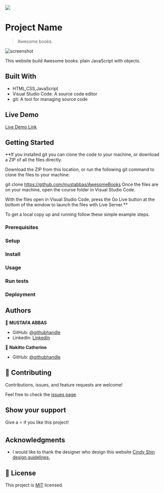 ![](https://img.shields.io/badge/Microverse-blueviolet)

# Project Name

> Awesome books.

![screenshot](assets/img/ScreenShot.png)

This website build Awesome books: plain JavaScript with objects.

## Built With

-  HTML,CSS,JavaScript
-  Visual Studio Code: A source code editor
-  git: A tool for managing source code

## Live Demo

[Live Demo Link](https://mustabbas.github.io/AwesomeBooks/)


## Getting Started

**If you installed git you can clone the code to your machine, or download a ZIP of all the files directly.

Download the ZIP from this location, or run the following git command to clone the files to your machine:

git clone https://github.com/mustabbas/AwesomeBooks
Once the files are on your machine, open the course folder in Visual Studio Code.

With the files open in Visual Studio Code, press the Go Live button at the bottom of the window to launch the files with Live Server.**


To get a local copy up and running follow these simple example steps.

### Prerequisites

### Setup

### Install

### Usage

### Run tests

### Deployment



## Authors

👤 **MUSTAFA ABBAS**

- GitHub: [@githubhandle](https://github.com/mustabbas)
- LinkedIn: [LinkedIn](https://www.linkedin.com/in/mustafa-abbas-7555ba10a)


👤 **Nakitto Catherine**

- GitHub: [@githubhandle](https://github.com/Cathella)


## 🤝 Contributing

Contributions, issues, and feature requests are welcome!

Feel free to check the [issues page](https://github.com/mustabbas/AwesomeBooks/issues).

## Show your support

Give a ⭐️ if you like this project!

## Acknowledgments

- I would like to thank the designer who design this website [Cindy Shin](https://www.behance.net/adagio07) [design guidelines,](https://www.behance.net/gallery/29845175/CC-Global-Summit-2015) 

## 📝 License

This project is [MIT](./MIT.md) licensed.
